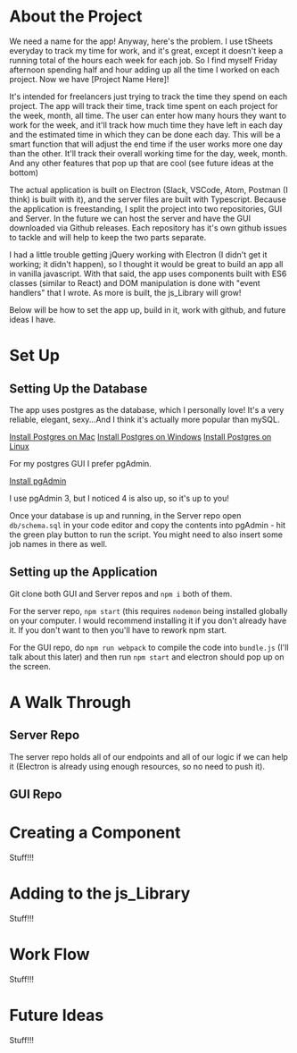 # About the Project

  We need a name for the app! Anyway, here's the problem. I use tSheets everyday to track my time for work, and it's great, except it doesn't keep a running total of the hours each week for each job. So I find myself Friday afternoon spending half and hour adding up all the time I worked on each project. Now we have [Project Name Here]! 
  
  It's intended for freelancers just trying to track the time they spend on each project. The app will track their time, track time spent on each project for the week, month, all time. The user can enter how many hours they want to work for the week, and it'll track how much time they have left in each day and the estimated time in which they can be done each day. This will be a smart function that will adjust the end time if the user works more one day than the other. It'll track their overall working time for the day, week, month. And any other features that pop up that are cool (see future ideas at the bottom)
  
  The actual application is built on Electron (Slack, VSCode, Atom, Postman (I think) is built with it), and the server files are built with Typescript. Because the application is freestanding, I split the project into two repositories, GUI and Server. In the future we can host the server and have the GUI downloaded via Github releases. Each repository has it's own github issues to tackle and will help to keep the two parts separate. 
  
  I had a little trouble getting jQuery working with Electron (I didn't get it working; it didn't happen), so I thought it would be great to build an app all in vanilla javascript. With that said, the app uses components built with ES6 classes (similar to React) and DOM manipulation is done with "event handlers" that I wrote. As more is built, the js_Library will grow! 

Below will be how to set the app up, build in it, work with github, and future ideas I have.

# Set Up


   ## Setting Up the Database

   The app uses postgres as the database, which I personally love! It's a very reliable, elegant, sexy...And I think it's actually more popular than mySQL. 
 
   [Install Postgres on Mac](https://www.postgresql.org/download/macosx/)
   [Install Postgres on Windows](https://www.postgresql.org/download/windows/)
   [Install Postgres on Linux](https://www.postgresql.org/download/)
    
   For my postgres GUI I prefer pgAdmin. 

   [Install pgAdmin](https://www.pgadmin.org/download/)
    
   I use pgAdmin 3, but I noticed 4 is also up, so it's up to you! 
    
   Once your database is up and running, in the Server repo open `db/schema.sql` in your code editor and copy the contents into pgAdmin - hit the green play button to run the script. You might need to also insert some job names in there as well.
    
   ## Setting up the Application

   Git clone both GUI and Server repos and `npm i` both of them. 
   
   For the server repo, `npm start` (this requires `nodemon` being installed globally on your computer. I would recommend installing it if you don't already have it. If you don't want to then you'll have to rework npm start. 
   
   For the GUI repo, do `npm run webpack` to compile the code into `bundle.js` (I'll talk about this later) and then run `npm start` and electron should pop up on the screen.

# A Walk Through

   ## Server Repo
   
   The server repo holds all of our endpoints and all of our logic if we can help it (Electron is already using enough resources, so no need to push it). 
   
   ## GUI Repo
   
   

# Creating a Component

  Stuff!!!

# Adding to the js_Library

  Stuff!!!

# Work Flow

  Stuff!!!

# Future Ideas

  Stuff!!!
